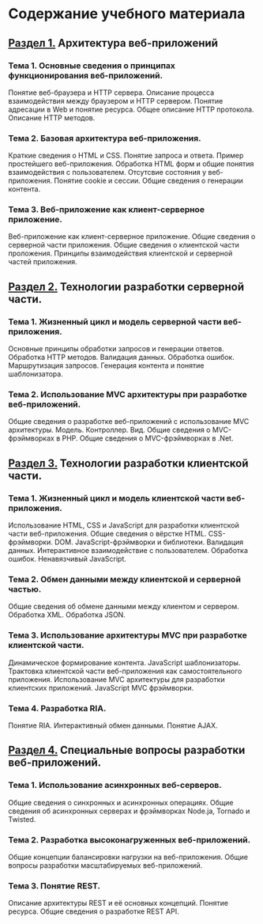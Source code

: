 # Содержание учебного материала

## [Раздел 1.](chapter1.md) Архитектура веб-приложений

### Тема 1. Основные сведения о принципах функционирования веб-приложений.

Понятие веб-браузера и HTTP сервера. Описание процесса взаимодействия между
браузером и HTTP сервером. Понятие адресации в Web и понятие ресурса. Общее
описание HTTP протокола. Описание HTTP методов.

### Тема 2. Базовая архитектура веб-приложения.

Краткие сведения о HTML и CSS. Понятие запроса и ответа. Пример простейшего
веб-приложения. Обработка HTML форм и общие понятия взаимодействия с
пользователем. Отсутсвие состояния у веб-приложения. Понятие cookie и сессии.
Общие сведения о генерации контента.

### Тема 3. Веб-приложение как клиент-серверное приложение.

Веб-приложение как клиент-серверное приложение. Общие сведения о серверной
части приложения. Общие сведения о клиентской части проложения. Принципы
взаимодействия клиентской и серверной частей приложения.

## [Раздел 2.](chapter2.md) Технологии разработки серверной части.

### Тема 1. Жизненный цикл и модель серверной части веб-приложения.

Основные принципы обработки запросов и генерации ответов. Обработка HTTP
методов. Валидация данных. Обработка ошибок. Маршрутизация запросов.
Генерация контента и понятие шаблонизатора.

### Тема 2. Использование MVC архитектуры при разработке веб-приложений.

Общие сведения о разработке веб-приложений с использование MVC архитектуры.
Модель. Контроллер. Вид. Общие сведения о MVC-фрэймворках в PHP. Общие
сведения о MVC-фрэймворках в .Net.

## [Раздел 3.](chapter3.md) Технологии разработки клиентской части.

### Тема 1. Жизненный цикл и модель клиентской части веб-приложения.

Использование HTML, CSS и JavaScript для разработки клиентской части
веб-приложения. Общие сведения о вёрстке HTML. CSS-фрэймворки. DOM.
JavaScript-фрэймворки и библиотеки. Валидация данных. Интерактивное
взаимодействие с пользователем. Обработка ошибок. Ненавязчивый JavaScript.

### Тема 2. Обмен данными между клиентской и серверной частью.

Общие сведения об обмене данными между клиентом и сервером. Обработка XML.
Обработка JSON.

### Тема 3. Использование архитектуры MVC при разработке клиентской части.

Динамическое формирование контента. JavaScript шаблонизаторы. Трактовка
клиентской части веб-приложения как самостоятельного приложения. Использование
MVC архитектуры для разработки клиентских приложений. JavaScript MVC
фрэймворки.

### Тема 4. Разработка RIA.

Понятие RIA. Интерактивный обмен данными. Понятие AJAX.

## [Раздел 4.](chapter4.md) Специальные вопросы разработки веб-приложений.

### Тема 1. Использование асинхронных веб-серверов.

Общие сведения о синхронных и асинхронных операциях. Общие сведения об
асинхронных серверах и фрэймворках Node.ja, Tornado и Twisted.

### Тема 2. Разработка высоконагруженных веб-приложений.

Общие концепции балансировки нагрузки на веб-приложения. Общие вопросы
разработки масштабируемых веб-приложений.

### Тема 3. Понятие REST.

Описание архитектуры REST и её основных концепций. Понятие ресурса. Общие
сведения о разработке REST API.
